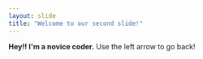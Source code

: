 ```yaml
---
layout: slide
title: "Welcome to our second slide!"
---
```

**Hey!! I'm a novice coder.**
Use the left arrow to go back!
